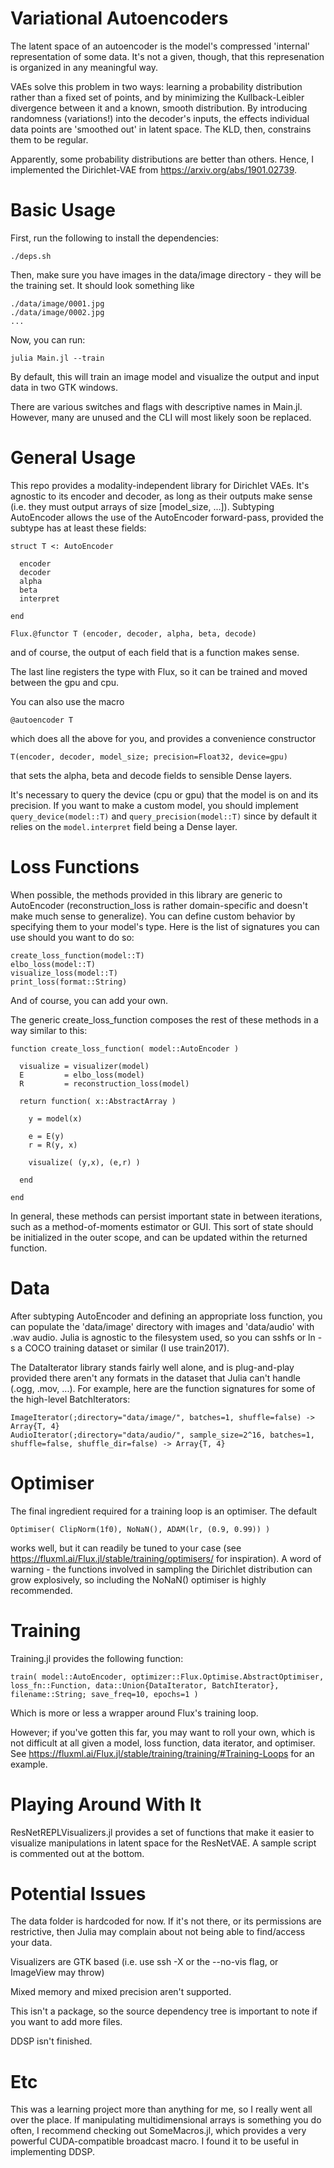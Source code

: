 # Variational Autoencoders
The latent space of an autoencoder is the model's compressed 'internal' representation of some data. It's not a given, though, that this represenation is organized in any meaningful way. 

VAEs solve this problem in two ways: learning a probability distribution rather than a fixed set of points, and by minimizing the Kullback-Leibler divergence between it and a known, smooth distribution. By introducing randomness (variations!) into the decoder's inputs, the effects individual data points are 'smoothed out' in latent space. The KLD, then, constrains them to be regular.

Apparently, some probability distributions are better than others. Hence, I implemented the Dirichlet-VAE from https://arxiv.org/abs/1901.02739. 

# Basic Usage
First, run the following to install the dependencies:

```
./deps.sh
```

Then, make sure you have images in the data/image directory - they will be the training set. It should look something like

```
./data/image/0001.jpg
./data/image/0002.jpg
...
```

Now, you can run:

```
julia Main.jl --train
```

By default, this will train an image model and visualize the output and input data in two GTK windows. 

There are various switches and flags with descriptive names in Main.jl. However, many are unused and the CLI will most likely soon be replaced.

# General Usage
This repo provides a modality-independent library for Dirichlet VAEs. It's agnostic to its encoder and decoder, as long as their outputs make sense (i.e. they must output arrays of size [model_size, ...]). Subtyping AutoEncoder allows the use of the AutoEncoder forward-pass, provided the subtype has at least these fields:

```
struct T <: AutoEncoder

  encoder
  decoder
  alpha
  beta
  interpret
    
end

Flux.@functor T (encoder, decoder, alpha, beta, decode)
```

and of course, the output of each field that is a function makes sense. 

The last line registers the type with Flux, so it can be trained and moved between the gpu and cpu.

You can also use the macro

```
@autoencoder T
```

which does all the above for you, and provides a convenience constructor 

```
T(encoder, decoder, model_size; precision=Float32, device=gpu)
```

that sets the alpha, beta and decode fields to sensible Dense layers.

It's necessary to query the device (cpu or gpu) that the model is on and its precision. If you want to make a custom model, you should implement `query_device(model::T)` and `query_precision(model::T)` since by default it relies on the `model.interpret` field being a Dense layer. 

# Loss Functions
When possible, the methods provided in this library are generic to AutoEncoder (reconstruction_loss is rather domain-specific and doesn't make much sense to generalize). You can define custom behavior by specifying them to your model's type. Here is the list of signatures you can use should you want to do so:

```
create_loss_function(model::T)
elbo_loss(model::T)
visualize_loss(model::T)
print_loss(format::String)
```

And of course, you can add your own. 

The generic create_loss_function composes the rest of these methods in a way similar to this:

```
function create_loss_function( model::AutoEncoder )

  visualize = visualizer(model)
  E         = elbo_loss(model)
  R         = reconstruction_loss(model)

  return function( x::AbstractArray )

    y = model(x)

    e = E(y)
    r = R(y, x)

    visualize( (y,x), (e,r) )

  end

end
```

In general, these methods can persist important state in between iterations, such as a method-of-moments estimator or GUI. This sort of state should be initialized in the outer scope, and can be updated within the returned function.

# Data
After subtyping AutoEncoder and defining an appropriate loss function, you can populate the 'data/image' directory with images and 'data/audio' with .wav audio. Julia is agnostic to the filesystem used, so you can sshfs or ln -s a COCO training dataset or similar (I use train2017). 

The DataIterator library stands fairly well alone, and is plug-and-play provided there aren't any formats in the dataset that Julia can't handle (.ogg, .mov, ...). For example, here are the function signatures for some of the high-level BatchIterators:

```
ImageIterator(;directory="data/image/", batches=1, shuffle=false) -> Array{T, 4}
AudioIterator(;directory="data/audio/", sample_size=2^16, batches=1, shuffle=false, shuffle_dir=false) -> Array{T, 4}
```

# Optimiser
The final ingredient required for a training loop is an optimiser. The default

``` 
Optimiser( ClipNorm(1f0), NoNaN(), ADAM(lr, (0.9, 0.99)) )
```

works well, but it can readily be tuned to your case (see https://fluxml.ai/Flux.jl/stable/training/optimisers/ for inspiration). A word of warning - the functions involved in sampling the Dirichlet distribution can grow explosively, so including the NoNaN() optimiser is highly recommended.  

# Training
Training.jl provides the following function:

```
train( model::AutoEncoder, optimizer::Flux.Optimise.AbstractOptimiser, loss_fn::Function, data::Union{DataIterator, BatchIterator}, filename::String; save_freq=10, epochs=1 )
```
Which is more or less a wrapper around Flux's training loop.

However; if you've gotten this far, you may want to roll your own, which is not difficult at all given a model, loss function, data iterator, and optimiser. See https://fluxml.ai/Flux.jl/stable/training/training/#Training-Loops for an example.

# Playing Around With It
ResNetREPLVisualizers.jl provides a set of functions that make it easier to visualize manipulations in latent space for the ResNetVAE. A sample script is commented out at the bottom. 

# Potential Issues
The data folder is hardcoded for now. If it's not there, or its permissions are restrictive, then Julia may complain about not being able to find/access your data.

Visualizers are GTK based (i.e. use ssh -X or the --no-vis flag, or ImageView may throw)

Mixed memory and mixed precision aren't supported.

This isn't a package, so the source dependency tree is important to note if you want to add more files.

DDSP isn't finished.

# Etc
This was a learning project more than anything for me, so I really went all over the place. If manipulating multidimensional arrays is something you do often, I recommend checking out SomeMacros.jl, which provides a very powerful CUDA-compatible broadcast macro. I found it to be useful in implementing DDSP.
